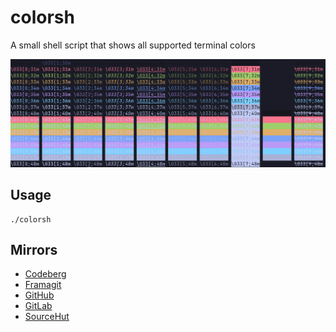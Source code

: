 # colorsh
A small shell script that shows all supported terminal colors

<p align=center><img src=colorsh.png></p>

## Usage
```Shell
./colorsh
```

## Mirrors
* [Codeberg](https://codeberg.org/firasuke/colorsh)
* [Framagit](https://framagit.org/firasuke/colorsh)
* [GitHub](https://github.com/firasuke/colorsh)
* [GitLab](https://gitlab.com/firasuke/colorsh)
* [SourceHut](https://git.sr.ht/~firasuke/colorsh)

